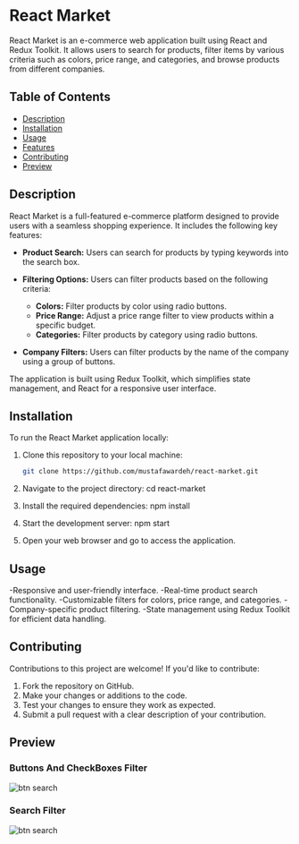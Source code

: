 # React Market

React Market is an e-commerce web application built using React and Redux Toolkit. It allows users to search for products, filter items by various criteria such as colors, price range, and categories, and browse products from different companies.

## Table of Contents

- [Description](#description)
- [Installation](#installation)
- [Usage](#usage)
- [Features](#features)
- [Contributing](#contributing)
- [Preview](#preview)

## Description

React Market is a full-featured e-commerce platform designed to provide users with a seamless shopping experience. It includes the following key features:

- **Product Search:** Users can search for products by typing keywords into the search box.

- **Filtering Options:** Users can filter products based on the following criteria:
  - **Colors:** Filter products by color using radio buttons.
  - **Price Range:** Adjust a price range filter to view products within a specific budget.
  - **Categories:** Filter products by category using radio buttons.

- **Company Filters:** Users can filter products by the name of the company using a group of buttons.

The application is built using Redux Toolkit, which simplifies state management, and React for a responsive user interface.


## Installation

To run the React Market application locally:

1. Clone this repository to your local machine:

   ```bash
   git clone https://github.com/mustafawardeh/react-market.git
2. Navigate to the project directory:
  cd react-market
3. Install the required dependencies:
  npm install
4. Start the development server:
  npm start
5. Open your web browser and go to access the application.

## Usage

-Responsive and user-friendly interface.
-Real-time product search functionality.
-Customizable filters for colors, price range, and categories.
-Company-specific product filtering.
-State management using Redux Toolkit for efficient data handling.

## Contributing
Contributions to this project are welcome! If you'd like to contribute:

1. Fork the repository on GitHub.
2. Make your changes or additions to the code.
3. Test your changes to ensure they work as expected.
4. Submit a pull request with a clear description of your contribution.


## Preview

### Buttons And CheckBoxes Filter
<img src='btn.PNG' alt='btn search' />


### Search Filter
<img src='search.PNG' alt='btn search' />
